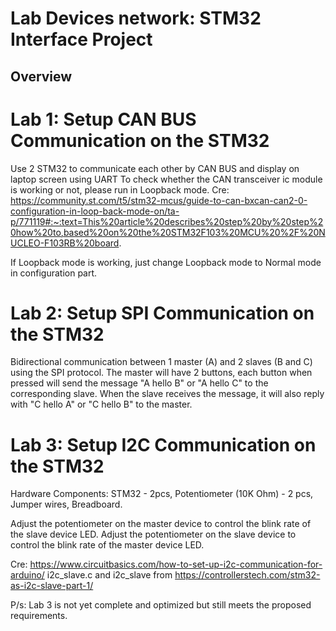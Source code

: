 # Lab Devices network: STM32 Interface Project

## Overview
# Lab 1:  Setup CAN BUS Communication on the STM32

Use 2 STM32 to communicate each other by CAN BUS and display on laptop screen using UART
To check whether the CAN transceiver ic module is working or not, please run in Loopback mode. Cre: https://community.st.com/t5/stm32-mcus/guide-to-can-bxcan-can2-0-configuration-in-loop-back-mode-on/ta-p/771119#:~:text=This%20article%20describes%20step%20by%20step%20how%20to,based%20on%20the%20STM32F103%20MCU%20%2F%20NUCLEO-F103RB%20board.

If Loopback mode is working, just change Loopback mode to Normal mode in configuration part.

# Lab 2:  Setup SPI Communication on the STM32

Bidirectional communication between 1 master (A) and 2 slaves (B and C) using the SPI protocol. The master will have 2 buttons, each button when pressed will send the message "A hello B" or "A hello C" to the corresponding slave. When the slave receives the message, it will also reply with "C hello A" or "C hello B" to the master.

# Lab 3: Setup I2C Communication on the STM32

Hardware Components: STM32 - 2pcs, Potentiometer (10K Ohm) - 2 pcs, Jumper wires, Breadboard. 

Adjust the potentiometer on the master device to control the blink rate of the slave device LED.
Adjust the potentiometer on the slave device to control the blink rate of the master device LED.

Cre: https://www.circuitbasics.com/how-to-set-up-i2c-communication-for-arduino/
i2c_slave.c and i2c_slave from https://controllerstech.com/stm32-as-i2c-slave-part-1/

P/s: Lab 3 is not yet complete and optimized  but still meets the proposed requirements.

